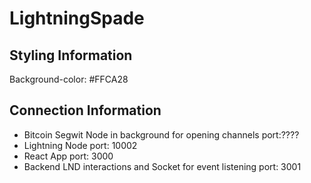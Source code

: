 # LightningSpade

## Styling Information
Background-color: #FFCA28

## Connection Information
* Bitcoin Segwit Node in background for opening channels port:????
* Lightning Node port: 10002
* React App port: 3000
* Backend LND interactions and Socket for event listening port: 3001
